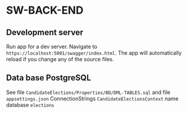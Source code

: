 # SW-BACK-END
 
## Development server
Run app for a dev server. Navigate to `https://localhost:5001/swagger/index.html`. The app will automatically reload if you change any of the source files.

## Data base PostgreSQL

See file `CandidateElections/Properties/BD/DML-TABLES.sql` and file `appsettings.json` ConnectionStrings `CandidateElectionsContext` name database `elections`
